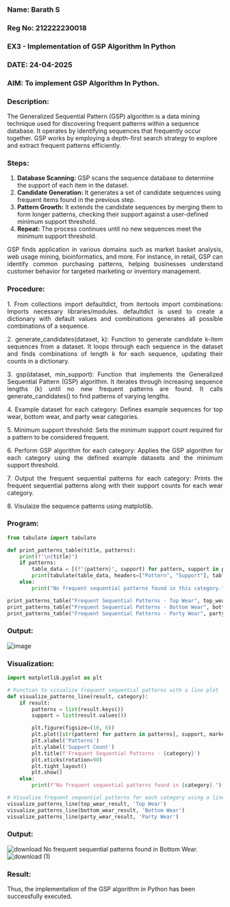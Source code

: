 ### Name: Barath S
### Reg No: 212222230018

### EX3 - Implementation of GSP Algorithm In Python
### DATE: 24-04-2025

### AIM: To implement GSP Algorithm In Python.

### Description:

The Generalized Sequential Pattern (GSP) algorithm is a data mining technique used for discovering frequent patterns within a sequence database. It operates by identifying sequences that frequently occur together. GSP works by employing a depth-first search strategy to explore and extract frequent patterns efficiently.

### Steps:

1. <strong>Database Scanning:</strong> GSP scans the sequence database to determine the support of each item in the dataset.
2. <strong>Candidate Generation:</strong> It generates a set of candidate sequences using frequent items found in the previous step.
3. <strong>Pattern Growth:</strong> It extends the candidate sequences by merging them to form longer patterns, checking their support against a user-defined minimum support threshold.
4. <strong>Repeat:</strong> The process continues until no new sequences meet the minimum support threshold.
<p align="justify">
GSP finds application in various domains such as market basket analysis, web usage mining, bioinformatics, and more. For instance, in retail, GSP can identify common purchasing patterns, helping businesses understand customer behavior for targeted marketing or inventory management.
</p>

### Procedure:

<p align="justify">
1. From collections import defaultdict, from itertools import combinations: Imports necessary libraries/modules. defaultdict is
used to create a dictionary with default values and combinations generates all possible combinations of a sequence.</p>
<p align="justify">
2. generate_candidates(dataset, k): Function to generate candidate k-item sequences from a dataset. It loops through each sequence in the
dataset and finds combinations of length k for each sequence, updating their counts in a dictionary.</p>
<p align="justify">
3. gsp(dataset, min_support): Function that implements the Generalized Sequential Pattern (GSP) algorithm. It iterates through increasing
sequence lengths (k) until no new frequent patterns are found. It calls generate_candidates() to find patterns of varying lengths.</p>
<p align="justify">
4. Example dataset for each category: Defines example sequences for top wear, bottom wear, and party wear categories.</p>
<p align="justify">
5. Minimum support threshold: Sets the minimum support count required for a pattern to be considered frequent.</p>
<p align="justify">
6. Perform GSP algorithm for each category: Applies the GSP algorithm for each category using the defined example datasets and the
minimum support threshold.</p>
<p align="justify">
7. Output the frequent sequential patterns for each category: Prints the frequent sequential patterns 
    along with their support counts
for each wear category.</p>
<p align="justify">
8. Visulaize the sequence patterns using matplotlib.
</p>

### Program:

```python
from tabulate import tabulate

def print_patterns_table(title, patterns):
    print(f"\n{title}")
    if patterns:
        table_data = [(f"{pattern}", support) for pattern, support in patterns.items()]
        print(tabulate(table_data, headers=["Pattern", "Support"], tablefmt="grid"))
    else:
        print("No frequent sequential patterns found in this category.")

print_patterns_table("Frequent Sequential Patterns - Top Wear", top_wear_result)
print_patterns_table("Frequent Sequential Patterns - Bottom Wear", bottom_wear_result)
print_patterns_table("Frequent Sequential Patterns - Party Wear", party_wear_result)
```
### Output:

![image](https://github.com/user-attachments/assets/90b7c0e1-6d76-4518-bbdd-86b5eea34e2a)


### Visualization:
```python
import matplotlib.pyplot as plt

# Function to visualize frequent sequential patterns with a line plot
def visualize_patterns_line(result, category):
    if result:
        patterns = list(result.keys())
        support = list(result.values())

        plt.figure(figsize=(10, 6))
        plt.plot([str(pattern) for pattern in patterns], support, marker='o', linestyle='-', color='blue')
        plt.xlabel('Patterns')
        plt.ylabel('Support Count')
        plt.title(f'Frequent Sequential Patterns - {category}')
        plt.xticks(rotation=90)
        plt.tight_layout()
        plt.show()
    else:
        print(f"No frequent sequential patterns found in {category}.")

# Visualize frequent sequential patterns for each category using a line plot
visualize_patterns_line(top_wear_result, 'Top Wear')
visualize_patterns_line(bottom_wear_result, 'Bottom Wear')
visualize_patterns_line(party_wear_result, 'Party Wear')
```
### Output:
![download](https://github.com/user-attachments/assets/626cb354-56ba-4808-9c93-f4b32a0ade5a)
No frequent sequential patterns found in Bottom Wear.
![download (1)](https://github.com/user-attachments/assets/e3c66188-e4f0-4193-a8f0-b1108cf092ae)


### Result:
Thus, the implementation of the GSP algorithm in Python has been successfully executed.
